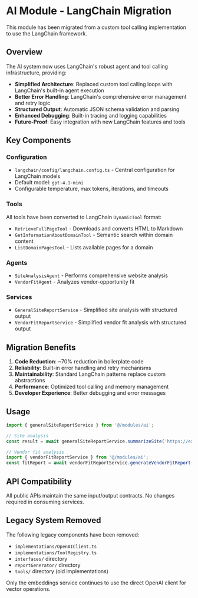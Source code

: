 # AI Module - LangChain Migration

This module has been migrated from a custom tool calling implementation to use the LangChain framework.

## Overview

The AI system now uses LangChain's robust agent and tool calling infrastructure, providing:

- **Simplified Architecture**: Replaced custom tool calling loops with LangChain's built-in agent execution
- **Better Error Handling**: LangChain's comprehensive error management and retry logic
- **Structured Output**: Automatic JSON schema validation and parsing
- **Enhanced Debugging**: Built-in tracing and logging capabilities
- **Future-Proof**: Easy integration with new LangChain features and tools

## Key Components

### Configuration
- `langchain/config/langchain.config.ts` - Central configuration for LangChain models
- Default model: `gpt-4.1-mini`
- Configurable temperature, max tokens, iterations, and timeouts

### Tools
All tools have been converted to LangChain `DynamicTool` format:

- `RetrieveFullPageTool` - Downloads and converts HTML to Markdown
- `GetInformationAboutDomainTool` - Semantic search within domain content  
- `ListDomainPagesTool` - Lists available pages for a domain

### Agents
- `SiteAnalysisAgent` - Performs comprehensive website analysis
- `VendorFitAgent` - Analyzes vendor-opportunity fit

### Services
- `GeneralSiteReportService` - Simplified site analysis with structured output
- `VendorFitReportService` - Simplified vendor fit analysis with structured output

## Migration Benefits

1. **Code Reduction**: ~70% reduction in boilerplate code
2. **Reliability**: Built-in error handling and retry mechanisms
3. **Maintainability**: Standard LangChain patterns replace custom abstractions
4. **Performance**: Optimized tool calling and memory management
5. **Developer Experience**: Better debugging and error messages

## Usage

```typescript
import { generalSiteReportService } from '@/modules/ai';

// Site analysis
const result = await generalSiteReportService.summarizeSite('https://example.com');

// Vendor fit analysis  
import { vendorFitReportService } from '@/modules/ai';
const fitReport = await vendorFitReportService.generateVendorFitReport(partnerInfo, opportunityDesc);
```

## API Compatibility

All public APIs maintain the same input/output contracts. No changes required in consuming services.

## Legacy System Removed

The following legacy components have been removed:
- `implementations/OpenAIClient.ts`
- `implementations/ToolRegistry.ts` 
- `interfaces/` directory
- `reportGenerator/` directory
- `tools/` directory (old implementations)

Only the embeddings service continues to use the direct OpenAI client for vector operations.